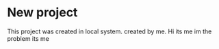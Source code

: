 # New project
This project was created in local system.
created by me. Hi its me im the problem its me